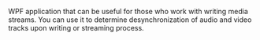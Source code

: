 WPF application that can be useful for those who work with writing media streams. 
You can use it to determine desynchronization of audio and video tracks upon writing or streaming process.
